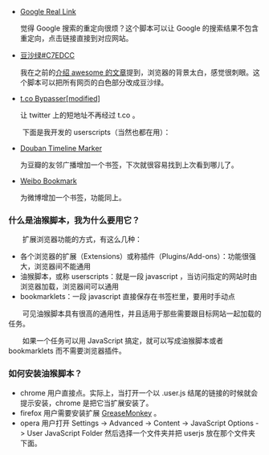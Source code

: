 * [Google Real Link](http://userscripts.org/scripts/show/125473)

	觉得 Google 搜索的重定向很烦？这个脚本可以让 Google 的搜索结果不包含重定向，点击链接直接到对应网站。

* [豆沙绿#C7EDCC](http://userscripts.org/scripts/show/109390)

	我在之前的[介绍 awesome 的文章](/blog/archlinux-awesome-config.html)提到，浏览器的背景太白，感觉很刺眼。这个脚本可以把所有网页的白色部分改成豆沙绿。

* [t.co Bypasser[modified]](http://userscripts.org/scripts/show/126245)

	让 twitter 上的短地址不再经过 t.co 。

　　下面是我开发的 userscripts（当然也都在用）：

* [Douban Timeline Marker](http://userscripts.org/scripts/show/125728)

	为豆瓣的友邻广播增加一个书签，下次就很容易找到上次看到哪儿了。

* [Weibo Bookmark](http://userscripts.org/scripts/show/126882)

	为微博增加一个书签，功能同上。

### 什么是油猴脚本，我为什么要用它？

　　扩展浏览器功能的方式，有这么几种：

* 各个浏览器的扩展（Extensions）或称插件（Plugins/Add-ons）：功能很强大，浏览器间不能通用
* 油猴脚本，或称 userscripts：就是一段 javascript ，当访问指定的网站时由浏览器加载，浏览器间可以通用
* bookmarklets：一段 javascript 直接保存在书签栏里，要用时手动点

　　可见油猴脚本具有很高的通用性，并且适用于那些需要跟目标网站一起加载的任务。

　　如果一个任务可以用 JavaScript 搞定，就可以写成油猴脚本或者 bookmarklets 而不需要浏览器插件。

### 如何安装油猴脚本？

* chrome 用户直接点。实际上，当打开一个以 .user.js 结尾的链接的时候就会提示安装，chrome 是把它当扩展安装了。
* firefox 用户需要安装扩展 [GreaseMonkey](https://addons.mozilla.org/zh-CN/firefox/addon/greasemonkey/) 。
* opera 用户打开 Settings -&gt; Advanced -&gt; Content -&gt; JavaScript Options -&gt; User JavaScript Folder 然后选择一个文件夹并把 userjs 放在那个文件夹下面。
